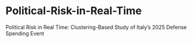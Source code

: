 # Political-Risk-in-Real-Time
Political Risk in Real Time: Clustering-Based Study of Italy’s 2025 Defense Spending Event
